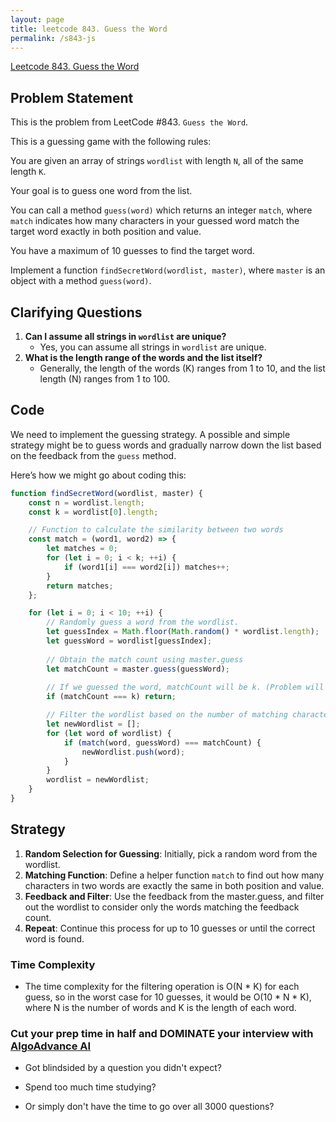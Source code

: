 ```yaml
---
layout: page
title: leetcode 843. Guess the Word
permalink: /s843-js
---
```

[Leetcode 843. Guess the Word](https://algoadvance.github.io/algoadvance/l843)
## Problem Statement

This is the problem from LeetCode #843. `Guess the Word`.

This is a guessing game with the following rules:

You are given an array of strings `wordlist` with length `N`, all of the same length `K`.

Your goal is to guess one word from the list.

You can call a method `guess(word)` which returns an integer `match`, where `match` indicates how many characters in your guessed word match the target word exactly in both position and value.

You have a maximum of 10 guesses to find the target word.

Implement a function `findSecretWord(wordlist, master)`, where `master` is an object with a method `guess(word)`.

## Clarifying Questions
1. **Can I assume all strings in `wordlist` are unique?**
   - Yes, you can assume all strings in `wordlist` are unique.
2. **What is the length range of the words and the list itself?**
   - Generally, the length of the words (K) ranges from 1 to 10, and the list length (N) ranges from 1 to 100.

## Code
We need to implement the guessing strategy. A possible and simple strategy might be to guess words and gradually narrow down the list based on the feedback from the `guess` method.

Here’s how we might go about coding this:

```javascript
function findSecretWord(wordlist, master) {
    const n = wordlist.length;
    const k = wordlist[0].length;

    // Function to calculate the similarity between two words
    const match = (word1, word2) => {
        let matches = 0;
        for (let i = 0; i < k; ++i) {
            if (word1[i] === word2[i]) matches++;
        }
        return matches;
    };

    for (let i = 0; i < 10; ++i) {
        // Randomly guess a word from the wordlist.
        let guessIndex = Math.floor(Math.random() * wordlist.length);
        let guessWord = wordlist[guessIndex];
        
        // Obtain the match count using master.guess
        let matchCount = master.guess(guessWord);
        
        // If we guessed the word, matchCount will be k. (Problem will be over)
        if (matchCount === k) return;

        // Filter the wordlist based on the number of matching characters with the guessed word.
        let newWordlist = [];
        for (let word of wordlist) {
            if (match(word, guessWord) === matchCount) {
                newWordlist.push(word);
            }
        }
        wordlist = newWordlist;
    }
}
```

## Strategy

1. **Random Selection for Guessing**: Initially, pick a random word from the wordlist.
2. **Matching Function**: Define a helper function `match` to find out how many characters in two words are exactly the same in both position and value.
3. **Feedback and Filter**: Use the feedback from the master.guess, and filter out the wordlist to consider only the words matching the feedback count.
4. **Repeat**: Continue this process for up to 10 guesses or until the correct word is found.

### Time Complexity
- The time complexity for the filtering operation is O(N * K) for each guess, so in the worst case for 10 guesses, it would be O(10 * N * K), where N is the number of words and K is the length of each word.



### Cut your prep time in half and DOMINATE your interview with [AlgoAdvance AI](https://algoAdvance.com)

- Got blindsided by a question you didn't expect?

- Spend too much time studying?

- Or simply don't have the time to go over all 3000 questions?

